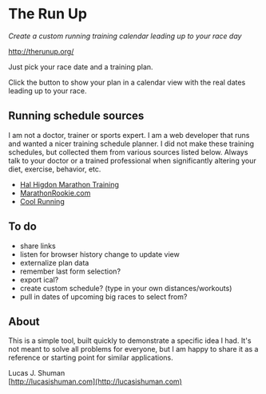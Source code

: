 # The Run Up

_Create a custom running training calendar leading up to your race day_

<http://therunup.org/>

Just pick your race date and a training plan.

Click the button to show your plan in a calendar view with the real dates leading up to your race.

## Running schedule sources

I am not a doctor, trainer or sports expert. I am a web developer that runs and wanted a nicer training schedule planner. I did not make these training schedules, but collected them from various sources listed below. Always talk to your doctor or a trained professional when significantly altering your diet, exercise, behavior, etc.

* [Hal Higdon Marathon Training](http://www.halhigdon.com/)
* [MarathonRookie.com](http://www.marathonrookie.com/)
* [Cool Running](http://www.coolrunning.com/)

## To do

* share links
* listen for browser history change to update view
* externalize plan data
* remember last form selection?
* export ical?
* create custom schedule? (type in your own distances/workouts)
* pull in dates of upcoming big races to select from?

## About

This is a simple tool, built quickly to demonstrate a specific idea I had. It's not meant to solve all problems for everyone, but I am happy to share it as a reference or starting point for similar applications.

Lucas J. Shuman  
[http://lucasishuman.com](http://lucasishuman.com)

